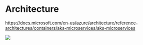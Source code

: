 # Architecture





https://docs.microsoft.com/en-us/azure/architecture/reference-architectures/containers/aks-microservices/aks-microservices



![](/home/sajith/scratch/kube/azure/ingress/architecutre.png)

